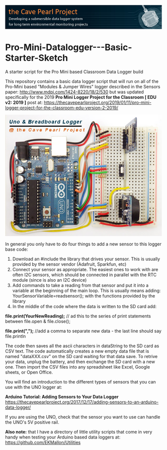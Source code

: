 <img src="https://github.com/EKMallon/The_Cave_Pearl_Project_CURRENT_codebuilds/blob/master/images/CavePearlProjectBanner_130x850px.jpg">

# Pro-Mini-Datalogger---Basic-Starter-Sketch
A starter script for the Pro Mini based Classroom Data Logger build

This repository contains a basic data logger script that will run on all of the Pro-Mini based "Modules &amp; Jumper Wires" logger described in the Sensors paper: http://www.mdpi.com/1424-8220/18/2/530 but was updated specifically for the 2019  **Pro Mini Logger Project for the Classroom [ EDU v2: 2019 ]** post at:
https://thecavepearlproject.org/2019/01/11/pro-mini-logger-project-for-the-classroom-edu-version-2-2019/

<img src="https://github.com/EKMallon/The_Cave_Pearl_Project_CURRENT_codebuilds/blob/master/images/UNObreadboard_600pix.jpg">

In general you only have to do four things to add a new sensor to this logger base code:

1) Download an #include the library that drives your sensor. This is usually provided by the sensor vendor (Adafruit, Sparkfun, etc) 
2) Connect your sensor as appropriate. The easiest ones to work with are often I2C sensors, which should be connected in parallel with the RTC module (since is also an I2C device)
3) Add commands to take a reading from that sensor and put it into a variable at the beginning of the main loop. This is usually means adding:  YourSensorVariable=readsensor();  with the functions provided by the library
4) In the middle of the code where the data is written to the SD card add:

**file.print(YourNewReading);** // ad this to the series of print statements between file.open & file.close();

**file.print(",");** //add a comma to separate new data - the last line should say file.println

The code then saves all the ascii characters in dataString to the SD card as CSV text. The code automatically creates a new empty data file that is named "dataXXX.csv" on the SD card waiting for that data save. To retrive your data, unplug the battery, and then exchange the SD card with a new one. Then import the CSV files into any spreadsheet like Excel, Google sheets, or Open Office. 

You will find an introduction to the different types of sensors that you can use with the UNO logger at:

**Arduino Tutorial: Adding Sensors to Your Data Logger**
https://thecavepearlproject.org/2017/12/17/adding-sensors-to-an-arduino-data-logger/

If you are using the UNO, check that the sensor you want to use can handle the UNO's 5V positive rail.

**Also note:** that I have a directory of little utility scripts that come in very handy when testing your Arduino based data loggers at: https://github.com/EKMallon/Utilities

